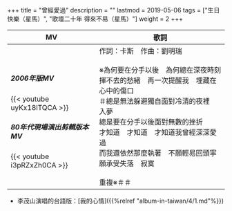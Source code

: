+++
title = "曾經愛過"
description = ""
lastmod = 2019-05-06
tags = ["生日快樂（星馬）",  "歌壇二十年 得來不易（星馬）"]
weight = 2
+++

MV  | 歌詞  
--------------|-------
<h5>2006年版MV</h5>{{< youtube uyKx18lTQCA >}}<br/><h5>80年代現場演出剪輯版本MV</h5>{{< youtube i3pRZxZh0CA >}}|作詞：卡斯　作曲：劉明瑞<br/><br/>※為何要在分手以後　為何總在深夜時刻<br/>揮不去的愁緒　再一次提醒我　埋藏在心中的傷口<br/>＃總是無法躲避獨自面對冷清的夜裡　入夢<br/>總是要在分手以後面對無數的挫折<br/>才知道　才知道　才知道我曾經深深愛過<br/>而我還依然那麼執著　不願輕易回頭寧願承受失落　寂寞<br/><br/>重複※＃＃  

* 李茂山演唱的台語版：[我的心情]({{%relref "album-in-taiwan/4/1.md"%}}) 